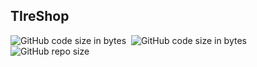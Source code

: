 ## TIreShop


![GitHub code size in bytes](https://img.shields.io/badge/code-Angular-red)&nbsp; 
![GitHub code size in bytes](https://img.shields.io/github/languages/code-size/MarioR9/projectManagerFrontend)&nbsp;
![GitHub repo size](https://img.shields.io/github/repo-size/MarioR9/projectManagerFrontend?color=g&label=Repo%20Size)&nbsp; 
